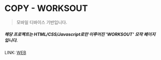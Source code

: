 # COPY - WORKSOUT
> 모바일 디바이스 기반입니다.   
##### 해당 프로젝트는 HTML/CSS/Javascript로만 이루어진 'WORKSOUT' 모작 페이지 입니다.    
LINK: [WEB](https://gclogs.github.io/blubber_lip-Shop, "블러버 립")